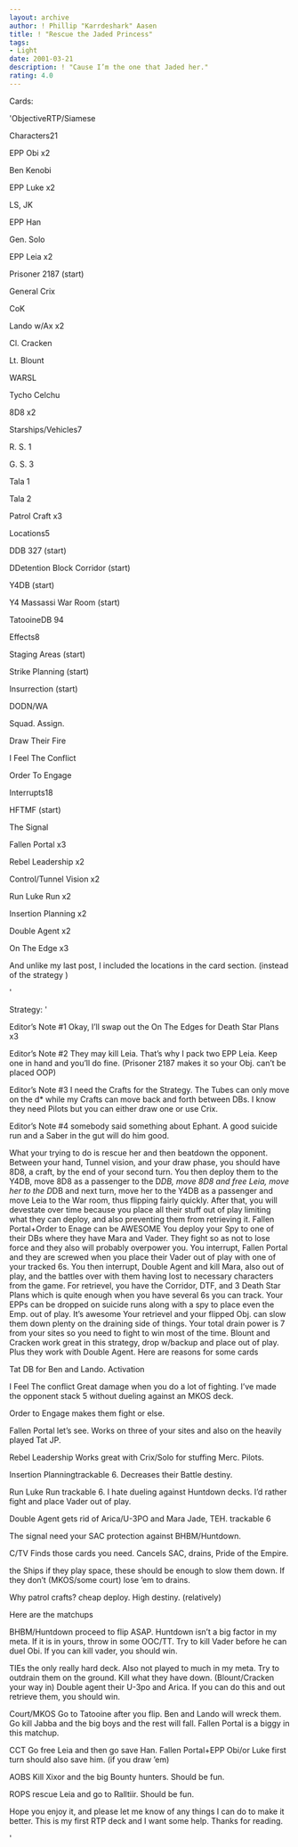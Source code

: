 ```yaml
---
layout: archive
author: ! Phillip "Karrdeshark" Aasen
title: ! "Rescue the Jaded Princess"
tags:
- Light
date: 2001-03-21
description: ! "Cause I’m the one that Jaded her."
rating: 4.0
---
```

Cards: 

'ObjectiveRTP/Siamese


Characters21

EPP Obi x2

Ben Kenobi

EPP Luke x2

LS, JK

EPP Han

Gen. Solo

EPP Leia x2

Prisoner 2187 (start)

General Crix

CoK

Lando w/Ax x2

Cl. Cracken

Lt. Blount

WARSL

Tycho Celchu

8D8 x2


Starships/Vehicles7

R. S. 1

G. S. 3

Tala 1

Tala 2

Patrol Craft x3


Locations5

DDB 327 (start)

DDetention Block Corridor (start)

Y4DB (start)

Y4 Massassi War Room (start)

TatooineDB 94


Effects8

Staging Areas (start)

Strike Planning (start)

Insurrection (start)

DODN/WA

Squad. Assign.

Draw Their Fire

I Feel The Conflict

Order To Engage


Interrupts18

HFTMF (start)

The Signal 

Fallen Portal x3

Rebel Leadership x2

Control/Tunnel Vision x2

Run Luke Run x2

Insertion Planning x2

Double Agent x2

On The Edge x3


And unlike my last post, I included the locations in the card section. (instead of the strategy )


'

Strategy: '

Editor’s Note #1 Okay, I’ll swap out the On The Edges for Death Star Plans x3 


Editor’s Note #2 They may kill Leia.  That’s why I pack two EPP Leia.  Keep one in hand and you’ll do fine.  (Prisoner 2187 makes it so your Obj. can’t be placed OOP)


Editor’s Note #3 I need the Crafts for the Strategy.  The Tubes can only move on the d* while my Crafts can move back and forth between DBs.  I know they need Pilots but you can either draw one or use Crix.


Editor’s Note #4 somebody said something about Ephant.  A good suicide run and a Saber in the gut will do him good.


What your trying to do is rescue her and then beatdown the opponent.  Between your hand, Tunnel vision, and your draw phase, you should have 8D8, a craft, by the end of your second turn.  You then deploy them to the Y4DB, move 8D8  as a passenger to the D*DB, move 8D8 and free Leia, move her to the D*DB and next turn, move her to the Y4DB as a passenger and move Leia to the War room, thus flipping fairly quickly.  After that, you will devestate over time because you place all their stuff out of play limiting what they can deploy, and also preventing them from retrieving it.  Fallen Portal+Order to Enage can be AWESOME You deploy your Spy to one of their DBs where they have Mara and Vader.  They fight so as not to lose force and they also will probably overpower you.  You interrupt, Fallen Portal and they are screwed when you place their Vader out of play with one of your tracked 6s.  You then interrupt, Double Agent and kill Mara, also out of play, and the battles over with them having lost to necessary characters from the game.  For retrievel, you have the Corridor, DTF, and 3 Death Star Plans which is quite enough when you have several 6s you can track.  Your EPPs can be dropped on suicide runs along with a spy to place even the Emp. out of play.  It’s awesome  Your retrievel and your flipped Obj. can slow them down plenty on the draining side of things.  Your total drain power is 7 from your sites so you need to fight to win most of the time.  Blount and Cracken work great in this strategy, drop w/backup and place out of play.  Plus they work with Double Agent.  Here are reasons for some cards


Tat DB for Ben and Lando.  Activation


I Feel The conflict Great damage when you do a lot of fighting.  I’ve made the opponent stack 5 without dueling against an MKOS deck.


Order to Engage makes them fight or else.


Fallen Portal let’s see.  Works on three of your sites and also on the heavily played Tat JP.


Rebel Leadership Works great with Crix/Solo for stuffing Merc. Pilots.  


Insertion Planningtrackable 6.  Decreases their Battle destiny.


Run Luke Run trackable 6. I hate dueling against Huntdown decks.  I’d rather fight and place Vader out of play.


Double Agent gets rid of Arica/U-3PO and Mara Jade, TEH.  trackable 6


The signal need your SAC protection against BHBM/Huntdown.


C/TV Finds those cards you need.  Cancels SAC, drains, Pride of the Empire.


the Ships if they play space, these should be enough to slow them down.  If they don’t (MKOS/some court) lose ’em to drains.


Why patrol crafts? cheap deploy.  High destiny. (relatively)


Here are the matchups


BHBM/Huntdown proceed to flip ASAP.  Huntdown isn’t a big factor in my meta.  If it is in yours, throw in some OOC/TT.  Try to kill Vader before he can duel Obi.  If you can kill vader, you should win.


TIEs the only really hard deck.  Also not played to much in my meta.  Try to outdrain them on the ground.  Kill what they have down. (Blount/Cracken your way in) Double agent their U-3po and Arica.  If you can do this and out retrieve them, you should win.


Court/MKOS Go to Tatooine after you flip.  Ben and Lando will wreck them.  Go kill Jabba and the big boys and the rest will fall.  Fallen Portal is a biggy in this matchup.


CCT Go free Leia and then go save Han.  Fallen Portal+EPP Obi/or Luke first turn should also save him.  (if you draw ’em)


AOBS Kill Xixor and the big Bounty hunters.  Should be fun.


ROPS rescue Leia and go to Ralltiir.  Should be fun.


Hope you enjoy it, and please let me know of any things I can do to make it better.  This is my first RTP deck and I want some help.  Thanks for reading.

'